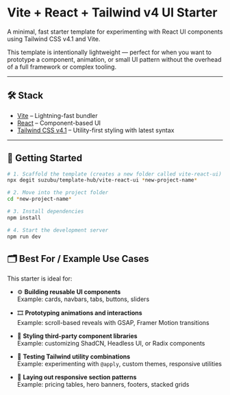 # Vite + React + Tailwind v4 UI Starter

A minimal, fast starter template for experimenting with React UI components using Tailwind CSS v4.1 and Vite.

This template is intentionally lightweight — perfect for when you want to prototype a component, animation, or small UI pattern without the overhead of a full framework or complex tooling.

---

## 🛠️ Stack

- [Vite](https://vitejs.dev/) – Lightning-fast bundler
- [React](https://react.dev/) – Component-based UI
- [Tailwind CSS v4.1](https://tailwindcss.com/docs/installation) – Utility-first styling with latest syntax

---

## 🚀 Getting Started

```bash
# 1. Scaffold the template (creates a new folder called vite-react-ui)
npx degit suzubu/template-hub/vite-react-ui *new-project-name*

# 2. Move into the project folder
cd *new-project-name*

# 3. Install dependencies
npm install

# 4. Start the development server
npm run dev
```

## 🗂️ Best For / Example Use Cases

This starter is ideal for:

- ⚙️ **Building reusable UI components**  
  Example: cards, navbars, tabs, buttons, sliders

- 🎞️ **Prototyping animations and interactions**  
  Example: scroll-based reveals with GSAP, Framer Motion transitions

- 🎨 **Styling third-party component libraries**  
  Example: customizing ShadCN, Headless UI, or Radix components

- 🧪 **Testing Tailwind utility combinations**  
  Example: experimenting with `@apply`, custom themes, responsive utilities

- 🧱 **Laying out responsive section patterns**  
  Example: pricing tables, hero banners, footers, stacked grids
